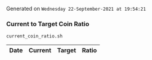 Generated on `Wednesday 22-September-2021 at 19:54:21`

### Current to Target Coin Ratio
`current_coin_ratio.sh`

Date|Current|Target|Ratio
---|---|---|---
